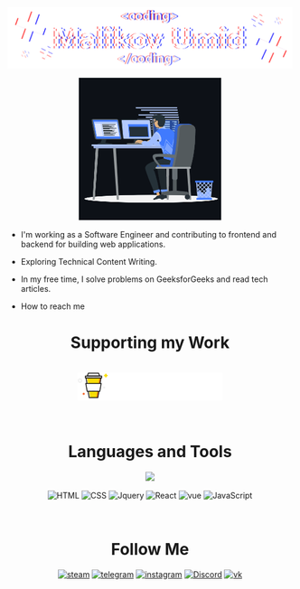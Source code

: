 ![Header](https://github.com/MrUmid2oo4/mrumid2oo4/blob/main/assets/header.png)

<div align="center">
<img  src="https://github.com/MrUmid2oo4/mrumid2oo4/blob/main/assets/animation.gif" width="50%"/>
</div>


- I'm working as a Software Engineer and contributing to frontend and backend for building web applications.

- Exploring Technical Content Writing.

- In my free time, I solve problems on GeeksforGeeks and read tech articles.

- How to reach me

<h1 align="center"> Supporting my Work </h1>

<div align="center">
    <br/>
        <a  href=""><img src="https://github.com/MrUmid2oo4/mrumid2oo4/blob/main/assets/12.png"/></a> 
   <p>
    <br /> 
   </p> 
</div>



<h1 align="center"> Languages and Tools </h1>

<div align="center">

<img src="https://media.giphy.com/media/M9gbBd9nbDrOTu1Mqx/giphy.gif" width="150"/>


![HTML](https://img.shields.io/badge/-HTML-090909?style=for-the-badge&logo=html5)
![CSS](https://img.shields.io/badge/-CSS-090909?style=for-the-badge&logo=CSS3)
![Jquery](https://img.shields.io/badge/-Jquery-090909?style=for-the-badge&logo=Jquery&logoColor=00b4d8)
![React](https://img.shields.io/badge/-React-090909?style=for-the-badge&logo=React&logoColor=00b4d8)
![vue](https://img.shields.io/badge/-vue-090909?style=for-the-badge&logo=Vue.js)
![JavaScript](https://img.shields.io/badge/-JavaScript-090909?style=for-the-badge&logo=JavaScript&logoColor=E9D54D)

</div>


<br /> 
<h1 align="center"> Follow Me </h1>
<div align="center">

[![steam](https://img.shields.io/badge/-steam-090909?style=for-the-badge&logo=steam&logoColor=0077b6 )](https://steamcommunity.com/id/um1x31/)
[![telegram](https://img.shields.io/badge/-telegram-090909?style=for-the-badge&logo=telegram)](https://t.me/mr_um1x)
[![instagram](https://img.shields.io/badge/-instagram-090909?style=for-the-badge&logo=instagram)](https://instagram.com/um_1x?igshid=NTc4MTIwNjQ2YQ==)
[![Discord](https://img.shields.io/badge/-Discord-090909?style=for-the-badge&logo=Discord)](https://discord.com/channels/@umid4669)
[![vk](https://img.shields.io/badge/-vkontakte-090909?style=for-the-badge&logo=vk&logoColor=00a6fb)]()

</div>




